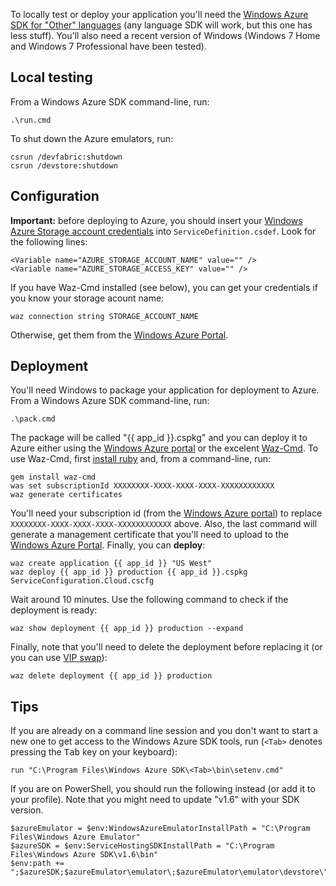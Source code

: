 To locally test or deploy your application you'll need the [Windows Azure SDK
for "Other" languages](https://www.windowsazure.com/en-us/develop/other/) (any
language SDK will work, but this one has less stuff). You'll also need a recent
version of Windows (Windows 7 Home and Windows 7 Professional have been
tested).

## Local testing

From a Windows Azure SDK command-line, run:

    .\run.cmd

To shut down the Azure emulators, run:

    csrun /devfabric:shutdown
    csrun /devstore:shutdown

## Configuration

**Important:** before deploying to Azure, you should insert your [Windows Azure
Storage account credentials][windows azure portal] into
`ServiceDefinition.csdef`. Look for the following lines:

    <Variable name="AZURE_STORAGE_ACCOUNT_NAME" value="" />
    <Variable name="AZURE_STORAGE_ACCESS_KEY" value="" />

If you have Waz-Cmd installed (see below), you can get your credentials if you
know your storage acount name:

    waz connection string STORAGE_ACCOUNT_NAME

Otherwise, get them from the [Windows Azure Portal][].

## Deployment

You'll need Windows to package your application for deployment to Azure. From
a Windows Azure SDK command-line, run:

    .\pack.cmd

The package will be called "{{ app_id }}.cspkg" and you can deploy it to Azure
either using the [Windows Azure portal][] or the excelent [Waz-Cmd][]. To use
Waz-Cmd, first [install ruby][] and, from a command-line, run:

  [waz-cmd]: https://github.com/smarx/waz-cmd
  [install ruby]: http://rubyinstaller.org/

    gem install waz-cmd
    was set subscriptionId XXXXXXXX-XXXX-XXXX-XXXX-XXXXXXXXXXXX
    waz generate certificates

You'll need your subscription id (from the [Windows Azure portal][]) to replace
`XXXXXXXX-XXXX-XXXX-XXXX-XXXXXXXXXXXX` above. Also, the last command will generate 
a management certificate that you'll need to upload to the [Windows Azure
Portal][]. Finally, you can **deploy**:

  [windows azure portal]: http://windows.azure.com/

    waz create application {{ app_id }} "US West"
    waz deploy {{ app_id }} production {{ app_id }}.cspkg ServiceConfiguration.Cloud.cscfg
    
Wait around 10 minutes. Use the following command to check if the deployment is ready:

    waz show deployment {{ app_id }} production --expand

Finally, note that you'll need to delete the deployment before replacing it (or you can use
[VIP swap]):

  [vip swap]: http://msdn.microsoft.com/en-us/library/windowsazure/ee517253.aspx

    waz delete deployment {{ app_id }} production

## Tips

If you are already on a command line session and you don't want to start a new
one to get access to the Windows Azure SDK tools, run (`<Tab>` denotes pressing
the <kbd>Tab</kbd> key on your keyboard):

    run "C:\Program Files\Windows Azure SDK\<Tab>\bin\setenv.cmd"

If you are on PowerShell, you should run the following instead (or add it to
your profile). Note that you might need to update "v1.6" with your SDK version.

    $azureEmulator = $env:WindowsAzureEmulatorInstallPath = "C:\Program Files\Windows Azure Emulator"
    $azureSDK = $env:ServiceHostingSDKInstallPath = "C:\Program Files\Windows Azure SDK\v1.6\bin"
    $env:path += ";$azureSDK;$azureEmulator\emulator\;$azureEmulator\emulator\devstore\"
